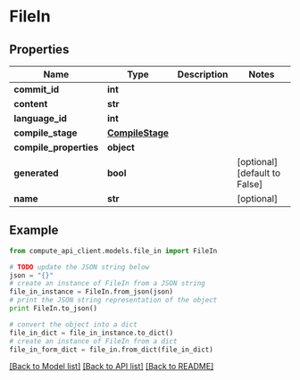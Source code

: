 # FileIn


## Properties
Name | Type | Description | Notes
------------ | ------------- | ------------- | -------------
**commit_id** | **int** |  | 
**content** | **str** |  | 
**language_id** | **int** |  | 
**compile_stage** | [**CompileStage**](CompileStage.md) |  | 
**compile_properties** | **object** |  | 
**generated** | **bool** |  | [optional] [default to False]
**name** | **str** |  | [optional] 

## Example

```python
from compute_api_client.models.file_in import FileIn

# TODO update the JSON string below
json = "{}"
# create an instance of FileIn from a JSON string
file_in_instance = FileIn.from_json(json)
# print the JSON string representation of the object
print FileIn.to_json()

# convert the object into a dict
file_in_dict = file_in_instance.to_dict()
# create an instance of FileIn from a dict
file_in_form_dict = file_in.from_dict(file_in_dict)
```
[[Back to Model list]](../README.md#documentation-for-models) [[Back to API list]](../README.md#documentation-for-api-endpoints) [[Back to README]](../README.md)


